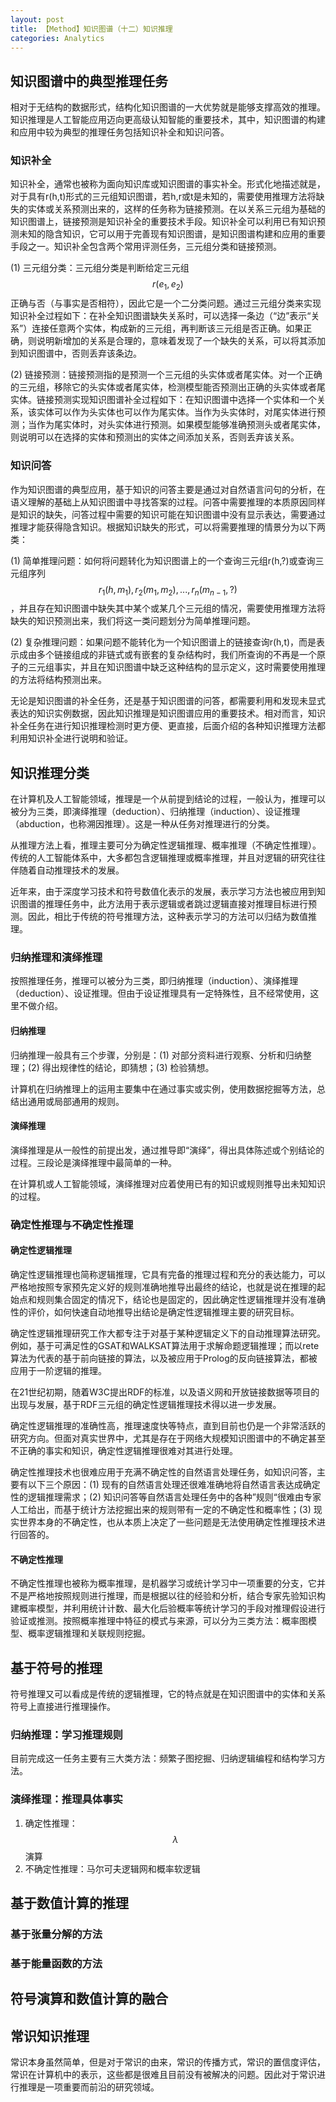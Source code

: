```yaml
---
layout: post
title: 【Method】知识图谱（十二）知识推理
categories: Analytics
---
```


## 知识图谱中的典型推理任务

相对于无结构的数据形式，结构化知识图谱的一大优势就是能够支撑高效的推理。知识推理是人工智能应用迈向更高级认知智能的重要技术，其中，知识图谱的构建和应用中较为典型的推理任务包括知识补全和知识问答。

### 知识补全

知识补全，通常也被称为面向知识库或知识图谱的事实补全。形式化地描述就是，对于具有r(h,t)形式的三元组知识图谱，若h,r或t是未知的，需要使用推理方法将缺失的实体或关系预测出来的，这样的任务称为链接预测。在以关系三元组为基础的知识图谱上，链接预测是知识补全的重要技术手段。知识补全可以利用已有知识预测未知的隐含知识，它可以用于完善现有知识图谱，是知识图谱构建和应用的重要手段之一。知识补全包含两个常用评测任务，三元组分类和链接预测。

(1) 三元组分类：三元组分类是判断给定三元组$$r(e_1,e_2)$$正确与否（与事实是否相符），因此它是一个二分类问题。通过三元组分类来实现知识补全过程如下：在补全知识图谱缺失关系时，可以选择一条边（“边”表示“关系”）连接任意两个实体，构成新的三元组，再判断该三元组是否正确。如果正确，则说明新增加的关系是合理的，意味着发现了一个缺失的关系，可以将其添加到知识图谱中，否则丢弃该条边。

(2) 链接预测：链接预测指的是预测一个三元组的头实体或者尾实体。对一个正确的三元组，移除它的头实体或者尾实体，检测模型能否预测出正确的头实体或者尾实体。链接预测实现知识图谱补全过程如下：在知识图谱中选择一个实体和一个关系，该实体可以作为头实体也可以作为尾实体。当作为头实体时，对尾实体进行预测；当作为尾实体时，对头实体进行预测。如果模型能够准确预测头或者尾实体，则说明可以在选择的实体和预测出的实体之间添加关系，否则丢弃该关系。

### 知识问答

作为知识图谱的典型应用，基于知识的问答主要是通过对自然语言问句的分析，在语义理解的基础上从知识图谱中寻找答案的过程。问答中需要推理的本质原因同样是知识的缺失，问答过程中需要的知识可能在知识图谱中没有显示表达，需要通过推理才能获得隐含知识。根据知识缺失的形式，可以将需要推理的情景分为以下两类：

(1) 简单推理问题：如何将问题转化为知识图谱上的一个查询三元组r(h,?)或查询三元组序列$$r_1(h,m_1),r_2(m_1,m_2),...,r_n(m_{n-1},?)$$，并且存在知识图谱中缺失其中某个或某几个三元组的情况，需要使用推理方法将缺失的知识预测出来，我们将这一类问题划分为简单推理问题。

(2) 复杂推理问题：如果问题不能转化为一个知识图谱上的链接查询r(h,t)，而是表示成由多个链接组成的非链式或有嵌套的复杂结构时，我们所查询的不再是一个原子的三元组事实，并且在知识图谱中缺乏这种结构的显示定义，这时需要使用推理的方法将结构预测出来。

无论是知识图谱的补全任务，还是基于知识图谱的问答，都需要利用和发现未显式表达的知识实例数据，因此知识推理是知识图谱应用的重要技术。相对而言，知识补全任务在进行知识推理检测时更方便、更直接，后面介绍的各种知识推理方法都利用知识补全进行说明和验证。

## 知识推理分类

在计算机及人工智能领域，推理是一个从前提到结论的过程，一般认为，推理可以被分为三类，即演绎推理（deduction）、归纳推理（induction）、设证推理（abduction，也称溯因推理）。这是一种从任务对推理进行的分类。

从推理方法上看，推理主要可分为确定性逻辑推理、概率推理（不确定性推理）。传统的人工智能体系中，大多都包含逻辑推理或概率推理，并且对逻辑的研究往往伴随着自动推理技术的发展。

近年来，由于深度学习技术和符号数值化表示的发展，表示学习方法也被应用到知识图谱的推理任务中，此方法用于表示逻辑或者跳过逻辑直接对推理目标进行预测。因此，相比于传统的符号推理方法，这种表示学习的方法可以归结为数值推理。

### 归纳推理和演绎推理

按照推理任务，推理可以被分为三类，即归纳推理（induction）、演绎推理（deduction）、设证推理。但由于设证推理具有一定特殊性，且不经常使用，这里不做介绍。

#### 归纳推理

归纳推理一般具有三个步骤，分别是：(1) 对部分资料进行观察、分析和归纳整理；(2) 得出规律性的结论，即猜想；(3) 检验猜想。

计算机在归纳推理上的运用主要集中在通过事实或实例，使用数据挖掘等方法，总结出通用或局部通用的规则。

#### 演绎推理

演绎推理是从一般性的前提出发，通过推导即“演绎”，得出具体陈述或个别结论的过程。三段论是演绎推理中最简单的一种。

在计算机或人工智能领域，演绎推理对应着使用已有的知识或规则推导出未知知识的过程。

### 确定性推理与不确定性推理

#### 确定性逻辑推理

确定性逻辑推理也简称逻辑推理，它具有完备的推理过程和充分的表达能力，可以严格地按照专家预先定义好的规则准确地推导出最终的结论，也就是说在推理的起始点和规则集合固定的情况下，结论也是固定的，因此确定性逻辑推理并没有准确性的评价，如何快速自动地推导出结论是确定性逻辑推理主要的研究目标。

确定性逻辑推理研究工作大都专注于对基于某种逻辑定义下的自动推理算法研究。例如，基于可满足性的GSAT和WALKSAT算法用于求解命题逻辑推理；而以rete算法为代表的基于前向链接的算法，以及被应用于Prolog的反向链接算法，都被应用于一阶逻辑的推理。

在21世纪初期，随着W3C提出RDF的标准，以及语义网和开放链接数据等项目的出现与发展，基于RDF三元组的确定性逻辑推理技术得以进一步发展。

确定性逻辑推理的准确性高，推理速度快等特点，直到目前也仍是一个非常活跃的研究方向。但面对真实世界中，尤其是存在于网络大规模知识图谱中的不确定甚至不正确的事实和知识，确定性逻辑推理很难对其进行处理。

确定性推理技术也很难应用于充满不确定性的自然语言处理任务，如知识问答，主要有以下三个原因：(1) 现有的自然语言处理还很难准确地将自然语言表达成确定性的逻辑推理需求；(2) 知识问答等自然语言处理任务中的各种”规则“很难由专家人工给出，而基于统计方法挖掘出来的规则带有一定的不确定性和概率性；(3) 现实世界本身的不确定性，也从本质上决定了一些问题是无法使用确定性推理技术进行回答的。

#### 不确定性推理

不确定性推理也被称为概率推理，是机器学习或统计学习中一项重要的分支，它并不是严格地按照规则进行推理，而是根据以往的经验和分析，结合专家先验知识构建概率模型，并利用统计计数、最大化后验概率等统计学习的手段对推理假设进行验证或推测。按照概率推理中特征的模式与来源，可以分为三类方法：概率图模型、概率逻辑推理和关联规则挖掘。

## 基于符号的推理

 符号推理又可以看成是传统的逻辑推理，它的特点就是在知识图谱中的实体和关系符号上直接进行推理操作。

 ### 归纳推理：学习推理规则

 目前完成这一任务主要有三大类方法：频繁子图挖掘、归纳逻辑编程和结构学习方法。

 ### 演绎推理：推理具体事实

 1. 确定性推理：$$\lambda$$演算
 2. 不确定性推理：马尔可夫逻辑网和概率软逻辑

 ## 基于数值计算的推理

 ### 基于张量分解的方法

 ### 基于能量函数的方法

 ## 符号演算和数值计算的融合

 ## 常识知识推理

 常识本身虽然简单，但是对于常识的由来，常识的传播方式，常识的置信度评估，常识在计算机中的表示，这些都是很难且目前没有被解决的问题。因此对于常识进行推理是一项重要而前沿的研究领域。